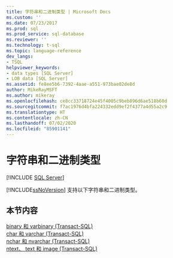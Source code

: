```yaml
---
title: 字符串和二进制类型 | Microsoft Docs
ms.custom: ''
ms.date: 07/23/2017
ms.prod: sql
ms.prod_service: sql-database
ms.reviewer: ''
ms.technology: t-sql
ms.topic: language-reference
dev_langs:
- TSQL
helpviewer_keywords:
- data types [SQL Server]
- LOB data [SQL Server]
ms.assetid: fe8ee5b6-7392-4aae-a551-973bae02de8d
author: MikeRayMSFT
ms.author: mikeray
ms.openlocfilehash: ce8cc33718724e45f4005c9beb896d6ae518b60d
ms.sourcegitcommit: f7ac1976d4bfa224332edd9ef2f4377a4d55a2c9
ms.translationtype: HT
ms.contentlocale: zh-CN
ms.lasthandoff: 07/02/2020
ms.locfileid: "85901141"
---
```

# <a name="string-and-binary-types"></a>字符串和二进制类型
[!INCLUDE [SQL Server](../../includes/applies-to-version/sqlserver.md)]

[!INCLUDE[ssNoVersion](../../includes/ssnoversion-md.md)] 支持以下字符串和二进制类型。
  
## <a name="in-this-section"></a>本节内容  
[binary 和 varbinary (Transact-SQL)](../../t-sql/data-types/binary-and-varbinary-transact-sql.md)  
[char 和 varchar (Transact-SQL)](../../t-sql/data-types/char-and-varchar-transact-sql.md)  
[nchar 和 nvarchar (Transact-SQL)](../../t-sql/data-types/nchar-and-nvarchar-transact-sql.md)  
[ntext、 text 和 image (Transact-SQL)](../../t-sql/data-types/ntext-text-and-image-transact-sql.md)
  
  
